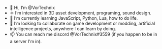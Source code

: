 - 👋 Hi, I’m @VorTechnix
- ⚛️ I’m interested in 3D asset development, programing, sound design.
- 🌱 I’m currently learning JavaScript, Python, Lua, how to do life.
- 💞️ I’m looking to collaborate on game development or modding, artificial intelligence projects, anywhere I can learn by doing.
- 📫 You can reach me discord @VorTechnix#3559 (if you happen to be in a server I'm in).

<!---
VorTechnix/VorTechnix is a ✨ special ✨ repository because its `README.md` (this file) appears on your GitHub profile.
You can click the Preview link to take a look at your changes.
--->
